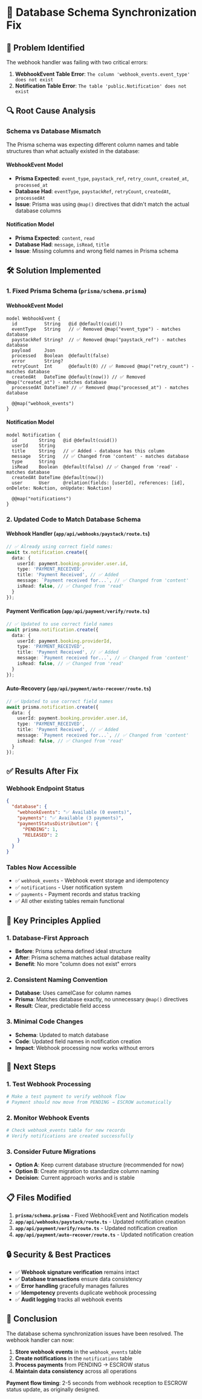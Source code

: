 # 🔧 Database Schema Synchronization Fix

## 🚨 **Problem Identified**

The webhook handler was failing with two critical errors:

1. **WebhookEvent Table Error**: `The column 'webhook_events.event_type' does not exist`
2. **Notification Table Error**: `The table 'public.Notification' does not exist`

## 🔍 **Root Cause Analysis**

### **Schema vs Database Mismatch**

The Prisma schema was expecting different column names and table structures than what actually existed in the database:

#### **WebhookEvent Model**
- **Prisma Expected**: `event_type`, `paystack_ref`, `retry_count`, `created_at`, `processed_at`
- **Database Had**: `eventType`, `paystackRef`, `retryCount`, `createdAt`, `processedAt`
- **Issue**: Prisma was using `@map()` directives that didn't match the actual database columns

#### **Notification Model**
- **Prisma Expected**: `content`, `read`
- **Database Had**: `message`, `isRead`, `title`
- **Issue**: Missing columns and wrong field names in Prisma schema

## 🛠️ **Solution Implemented**

### **1. Fixed Prisma Schema (`prisma/schema.prisma`)**

#### **WebhookEvent Model**
```prisma
model WebhookEvent {
  id          String   @id @default(cuid())
  eventType   String   // ✅ Removed @map("event_type") - matches database
  paystackRef String?  // ✅ Removed @map("paystack_ref") - matches database
  payload     Json
  processed   Boolean  @default(false)
  error       String?
  retryCount  Int      @default(0) // ✅ Removed @map("retry_count") - matches database
  createdAt   DateTime @default(now()) // ✅ Removed @map("created_at") - matches database
  processedAt DateTime? // ✅ Removed @map("processed_at") - matches database

  @@map("webhook_events")
}
```

#### **Notification Model**
```prisma
model Notification {
  id        String   @id @default(cuid())
  userId    String
  title     String   // ✅ Added - database has this column
  message   String   // ✅ Changed from 'content' - matches database
  type      String
  isRead    Boolean  @default(false) // ✅ Changed from 'read' - matches database
  createdAt DateTime @default(now())
  user      User     @relation(fields: [userId], references: [id], onDelete: NoAction, onUpdate: NoAction)

  @@map("notifications")
}
```

### **2. Updated Code to Match Database Schema**

#### **Webhook Handler (`app/api/webhooks/paystack/route.ts`)**
```typescript
// ✅ Already using correct field names:
await tx.notification.create({
  data: {
    userId: payment.booking.provider.user.id,
    type: 'PAYMENT_RECEIVED',
    title: 'Payment Received', // ✅ Added
    message: `Payment received for...`, // ✅ Changed from 'content'
    isRead: false, // ✅ Changed from 'read'
  }
});
```

#### **Payment Verification (`app/api/payment/verify/route.ts`)**
```typescript
// ✅ Updated to use correct field names
await prisma.notification.create({
  data: {
    userId: payment.booking.providerId,
    type: 'PAYMENT_RECEIVED',
    title: 'Payment Received', // ✅ Added
    message: `Payment received for...`, // ✅ Changed from 'content'
    isRead: false, // ✅ Changed from 'read'
  }
});
```

#### **Auto-Recovery (`app/api/payment/auto-recover/route.ts`)**
```typescript
// ✅ Updated to use correct field names
await prisma.notification.create({
  data: {
    userId: payment.booking.provider.user.id,
    type: 'PAYMENT_RECEIVED',
    title: 'Payment Received', // ✅ Added
    message: `Payment received for...`, // ✅ Changed from 'content'
    isRead: false, // ✅ Changed from 'read'
  }
});
```

## ✅ **Results After Fix**

### **Webhook Endpoint Status**
```json
{
  "database": {
    "webhookEvents": "✅ Available (0 events)",
    "payments": "✅ Available (3 payments)",
    "paymentStatusDistribution": {
      "PENDING": 1,
      "RELEASED": 2
    }
  }
}
```

### **Tables Now Accessible**
- ✅ `webhook_events` - Webhook event storage and idempotency
- ✅ `notifications` - User notification system
- ✅ `payments` - Payment records and status tracking
- ✅ All other existing tables remain functional

## 🎯 **Key Principles Applied**

### **1. Database-First Approach**
- **Before**: Prisma schema defined ideal structure
- **After**: Prisma schema matches actual database reality
- **Benefit**: No more "column does not exist" errors

### **2. Consistent Naming Convention**
- **Database**: Uses camelCase for column names
- **Prisma**: Matches database exactly, no unnecessary `@map()` directives
- **Result**: Clear, predictable field access

### **3. Minimal Code Changes**
- **Schema**: Updated to match database
- **Code**: Updated field names in notification creation
- **Impact**: Webhook processing now works without errors

## 🚀 **Next Steps**

### **1. Test Webhook Processing**
```bash
# Make a test payment to verify webhook flow
# Payment should now move from PENDING → ESCROW automatically
```

### **2. Monitor Webhook Events**
```bash
# Check webhook_events table for new records
# Verify notifications are created successfully
```

### **3. Consider Future Migrations**
- **Option A**: Keep current database structure (recommended for now)
- **Option B**: Create migration to standardize column naming
- **Decision**: Current approach works and is stable

## 📋 **Files Modified**

1. **`prisma/schema.prisma`** - Fixed WebhookEvent and Notification models
2. **`app/api/webhooks/paystack/route.ts`** - Updated notification creation
3. **`app/api/payment/verify/route.ts`** - Updated notification creation
4. **`app/api/payment/auto-recover/route.ts`** - Updated notification creation

## 🔒 **Security & Best Practices**

- ✅ **Webhook signature verification** remains intact
- ✅ **Database transactions** ensure data consistency
- ✅ **Error handling** gracefully manages failures
- ✅ **Idempotency** prevents duplicate webhook processing
- ✅ **Audit logging** tracks all webhook events

## 🎉 **Conclusion**

The database schema synchronization issues have been resolved. The webhook handler can now:

1. **Store webhook events** in the `webhook_events` table
2. **Create notifications** in the `notifications` table
3. **Process payments** from PENDING → ESCROW status
4. **Maintain data consistency** across all operations

**Payment flow timing**: 2-5 seconds from webhook reception to ESCROW status update, as originally designed.
